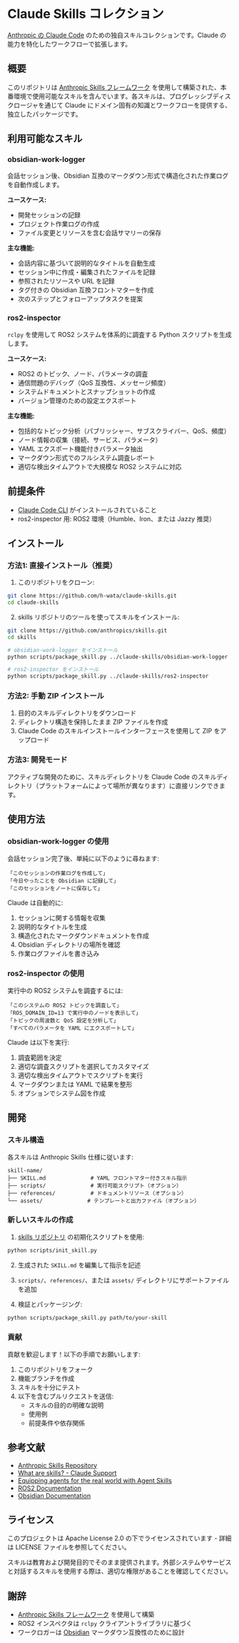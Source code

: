 # Claude Skills コレクション

[Anthropic の Claude Code](https://claude.com/claude-code) のための独自スキルコレクションです。Claude の能力を特化したワークフローで拡張します。

## 概要

このリポジトリは [Anthropic Skills フレームワーク](https://github.com/anthropics/skills) を使用して構築された、本番環境で使用可能なスキルを含んでいます。各スキルは、プログレッシブディスクロージャを通じて Claude にドメイン固有の知識とワークフローを提供する、独立したパッケージです。

## 利用可能なスキル

### obsidian-work-logger

会話セッション後、Obsidian 互換のマークダウン形式で構造化された作業ログを自動作成します。

**ユースケース:**
- 開発セッションの記録
- プロジェクト作業ログの作成
- ファイル変更とリソースを含む会話サマリーの保存

**主な機能:**
- 会話内容に基づいて説明的なタイトルを自動生成
- セッション中に作成・編集されたファイルを記録
- 参照されたリソースや URL を記録
- タグ付きの Obsidian 互換フロントマターを作成
- 次のステップとフォローアップタスクを提案

### ros2-inspector

`rclpy` を使用して ROS2 システムを体系的に調査する Python スクリプトを生成します。

**ユースケース:**
- ROS2 のトピック、ノード、パラメータの調査
- 通信問題のデバッグ（QoS 互換性、メッセージ頻度）
- システムドキュメントとスナップショットの作成
- バージョン管理のための設定エクスポート

**主な機能:**
- 包括的なトピック分析（パブリッシャー、サブスクライバー、QoS、頻度）
- ノード情報の収集（接続、サービス、パラメータ）
- YAML エクスポート機能付きパラメータ抽出
- マークダウン形式でのフルシステム調査レポート
- 適切な検出タイムアウトで大規模な ROS2 システムに対応

## 前提条件

- [Claude Code CLI](https://claude.com/claude-code) がインストールされていること
- ros2-inspector 用: ROS2 環境（Humble、Iron、または Jazzy 推奨）

## インストール

### 方法1: 直接インストール（推奨）

1. このリポジトリをクローン:
```bash
git clone https://github.com/h-wata/claude-skills.git
cd claude-skills
```

2. skills リポジトリのツールを使ってスキルをインストール:
```bash
git clone https://github.com/anthropics/skills.git
cd skills

# obsidian-work-logger をインストール
python scripts/package_skill.py ../claude-skills/obsidian-work-logger

# ros2-inspector をインストール
python scripts/package_skill.py ../claude-skills/ros2-inspector
```

### 方法2: 手動 ZIP インストール

1. 目的のスキルディレクトリをダウンロード
2. ディレクトリ構造を保持したまま ZIP ファイルを作成
3. Claude Code のスキルインストールインターフェースを使用して ZIP をアップロード

### 方法3: 開発モード

アクティブな開発のために、スキルディレクトリを Claude Code のスキルディレクトリ（プラットフォームによって場所が異なります）に直接リンクできます。

## 使用方法

### obsidian-work-logger の使用

会話セッション完了後、単純に以下のように尋ねます:

```
「このセッションの作業ログを作成して」
「今日やったことを Obsidian に記録して」
「このセッションをノートに保存して」
```

Claude は自動的に:
1. セッションに関する情報を収集
2. 説明的なタイトルを生成
3. 構造化されたマークダウンドキュメントを作成
4. Obsidian ディレクトリの場所を確認
5. 作業ログファイルを書き込み

### ros2-inspector の使用

実行中の ROS2 システムを調査するには:

```
「このシステムの ROS2 トピックを調査して」
「ROS_DOMAIN_ID=13 で実行中のノードを表示して」
「トピックの周波数と QoS 設定を分析して」
「すべてのパラメータを YAML にエクスポートして」
```

Claude は以下を実行:
1. 調査範囲を決定
2. 適切な調査スクリプトを選択してカスタマイズ
3. 適切な検出タイムアウトでスクリプトを実行
4. マークダウンまたは YAML で結果を整形
5. オプションでシステム図を作成

## 開発

### スキル構造

各スキルは Anthropic Skills 仕様に従います:

```
skill-name/
├── SKILL.md              # YAML フロントマター付きスキル指示
├── scripts/              # 実行可能スクリプト（オプション）
├── references/           # ドキュメントリソース（オプション）
└── assets/              # テンプレートと出力ファイル（オプション）
```

### 新しいスキルの作成

1. [skills リポジトリ](https://github.com/anthropics/skills) の初期化スクリプトを使用:
```bash
python scripts/init_skill.py
```

2. 生成された `SKILL.md` を編集して指示を記述

3. `scripts/`、`references/`、または `assets/` ディレクトリにサポートファイルを追加

4. 検証とパッケージング:
```bash
python scripts/package_skill.py path/to/your-skill
```

### 貢献

貢献を歓迎します！以下の手順でお願いします:

1. このリポジトリをフォーク
2. 機能ブランチを作成
3. スキルを十分にテスト
4. 以下を含むプルリクエストを送信:
   - スキルの目的の明確な説明
   - 使用例
   - 前提条件や依存関係

## 参考文献

- [Anthropic Skills Repository](https://github.com/anthropics/skills)
- [What are skills? - Claude Support](https://support.claude.com/en/articles/12512176-what-are-skills)
- [Equipping agents for the real world with Agent Skills](https://anthropic.com/engineering/equipping-agents-for-the-real-world-with-agent-skills)
- [ROS2 Documentation](https://docs.ros.org/en/rolling/)
- [Obsidian Documentation](https://help.obsidian.md/)

## ライセンス

このプロジェクトは Apache License 2.0 の下でライセンスされています - 詳細は LICENSE ファイルを参照してください。

スキルは教育および開発目的でそのまま提供されます。外部システムやサービスと対話するスキルを使用する際は、適切な権限があることを確認してください。

## 謝辞

- [Anthropic Skills フレームワーク](https://github.com/anthropics/skills) を使用して構築
- ROS2 インスペクタは `rclpy` クライアントライブラリに基づく
- ワークロガーは [Obsidian](https://obsidian.md/) マークダウン互換性のために設計
